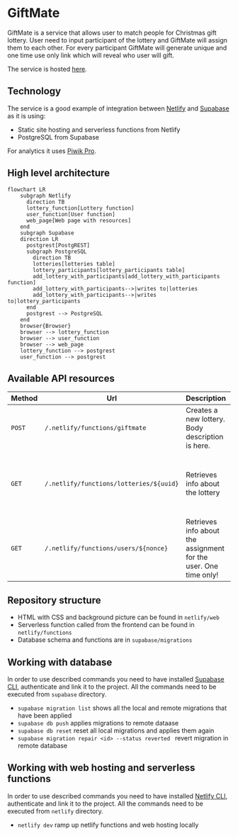 # GiftMate

GiftMate is a service that allows user to match people for Christmas gift lottery. User need to input participant of the lottery and GiftMate will assign them to each other. For every participant GiftMate will generate unique and one time use only link which will reveal who user will gift.

The service is hosted [here](https://gitftmate.netlify.app/).

## Technology

The service is a good example of integration between [Netlify](https://www.netlify.com/) and [Supabase](https://supabase.com/) as it is using:
* Static site hosting and serverless functions from Netlify
* PostgreSQL from Supabase

For analytics it uses [Piwik Pro](https://piwik.pro/).

## High level architecture

```mermaid
flowchart LR
    subgraph Netlify
      direction TB
      lottery_function[Lottery function]
      user_function[User function]
      web_page[Web page with resources]
    end
    subgraph Supabase
    direction LR
      postgrest[PostgREST]
      subgraph PostgreSQL
        direction TB
        lotteries[lotteries table]
        lottery_participants[lottery_participants table]
        add_lottery_with_participants[add_lottery_with_participants function]
        add_lottery_with_participants-->|writes to|lotteries
        add_lottery_with_participants-->|writes to|lottery_participants
      end
      postgrest --> PostgreSQL
    end
    browser{Browser}
    browser --> lottery_function
    browser --> user_function
    browser --> web_page
    lottery_function --> postgrest
    user_function --> postgrest
```

## Available API resources

| Method      | Url         | Description    | Return      |
| ----------- | ----------- | -------------- | ----------- |
| `POST`  | `/.netlify/functions/giftmate`          | Creates a new lottery. Body description is here. | Lottery unique identifier |
| `GET`   | `/.netlify/functions/lotteries/${uuid}` | Retrieves info about the lottery | Participants together with unique urls and info if they have been used |
| `GET`   | `/.netlify/functions/users/${nonce}`    | Retrieves info about the assignment for the user. One time only! | Gifter's and giftee's names |

## Repository structure

* HTML with CSS and background picture can be found in `netlify/web`
* Serverless function called from the frontend can be found in `netlify/functions`
* Database schema and functions are in `supabase/migrations`

## Working with database

In order to use described commands you need to have installed [Supabase CLI](https://supabase.com/docs/reference/cli/start), authenticate and link it to the project. All the commands need to be executed from `supabase` directory.

* `supabase migration list` shows all the local and remote migrations that have been applied
* `supabase db push` applies migrations to remote dataase
* `supabase db reset` reset all local migrations and applies them again
* `supabase migration repair <id> --status reverted ` revert migration in remote database

## Working with web hosting and serverless functions

In order to use described commands you need to have installed [Netlify CLI](https://docs.netlify.com/cli/get-started/), authenticate and link it to the project. All the commands need to be executed from `netlify` directory.

* `netlify dev` ramp up netlify functions and web hosting locally
